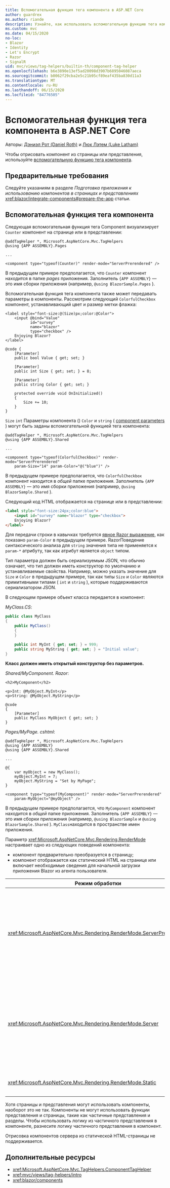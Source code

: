 ```yaml
---
title: Вспомогательная функция тега компонента в ASP.NET Core
author: guardrex
ms.author: riande
description: Узнайте, как использовать вспомогательную функцию тега компонента ASP.NET Core для отрисовки Razor компонентов на страницах и в представлениях.
ms.custom: mvc
ms.date: 04/15/2020
no-loc:
- Blazor
- Identity
- Let's Encrypt
- Razor
- SignalR
uid: mvc/views/tag-helpers/builtin-th/component-tag-helper
ms.openlocfilehash: b6e3890e13ef5ad20098d3907b6895046087aeca
ms.sourcegitcommit: b0062f29cba2e5c21b95cf89eaf435ba830d11a3
ms.translationtype: MT
ms.contentlocale: ru-RU
ms.lasthandoff: 06/15/2020
ms.locfileid: "84776505"
---
```

# <a name="component-tag-helper-in-aspnet-core"></a>Вспомогательная функция тега компонента в ASP.NET Core

Авторы: [Дэниэл Рот (Daniel Roth)](https://github.com/danroth27) и [Люк Лэтем (Luke Latham)](https://github.com/guardrex)

Чтобы отрисовать компонент из страницы или представления, используйте [вспомогательную функцию тега компонента](xref:Microsoft.AspNetCore.Mvc.TagHelpers.ComponentTagHelper).

## <a name="prerequisites"></a>Предварительные требования

Следуйте указаниям в разделе *Подготовка приложения к использованию компонентов в страницах и представлениях* <xref:blazor/integrate-components#prepare-the-app> статьи.

## <a name="component-tag-helper"></a>Вспомогательная функция тега компонента

Следующая вспомогательная функция тега Component визуализирует `Counter` компонент на странице или в представлении:

```cshtml
@addTagHelper *, Microsoft.AspNetCore.Mvc.TagHelpers
@using {APP ASSEMBLY}.Pages

...

<component type="typeof(Counter)" render-mode="ServerPrerendered" />
```

В предыдущем примере предполагается, что `Counter` компонент находится в папке *pages* приложения. Заполнитель `{APP ASSEMBLY}` — это имя сборки приложения (например, `@using BlazorSample.Pages` ).

Вспомогательная функция тега компонента также может передавать параметры в компоненты. Рассмотрим следующий `ColorfulCheckbox` компонент, устанавливающий цвет и размер метки флажка:

```razor
<label style="font-size:@(Size)px;color:@Color">
    <input @bind="Value"
           id="survey" 
           name="blazor" 
           type="checkbox" />
    Enjoying Blazor?
</label>

@code {
    [Parameter]
    public bool Value { get; set; }

    [Parameter]
    public int Size { get; set; } = 8;

    [Parameter]
    public string Color { get; set; }

    protected override void OnInitialized()
    {
        Size += 10;
    }
}
```

`Size` `int` Параметры компонента () `Color` и `string` ( [component parameters](xref:blazor/components#component-parameters) ) могут быть заданы вспомогательной функцией тега компонента:

```cshtml
@addTagHelper *, Microsoft.AspNetCore.Mvc.TagHelpers
@using {APP ASSEMBLY}.Shared

...

<component type="typeof(ColorfulCheckbox)" render-mode="ServerPrerendered" 
    param-Size="14" param-Color="@("blue")" />
```

В предыдущем примере предполагается, что `ColorfulCheckbox` компонент находится в *общей* папке приложения. Заполнитель `{APP ASSEMBLY}` — это имя сборки приложения (например, `@using BlazorSample.Shared` ).

Следующий код HTML отображается на странице или в представлении:

```html
<label style="font-size:24px;color:blue">
    <input id="survey" name="blazor" type="checkbox">
    Enjoying Blazor?
</label>
```

Для передачи строки в кавычках требуется [явное Razor выражение](xref:mvc/views/razor#explicit-razor-expressions), как показано `param-Color` в предыдущем примере. RazorПоведение синтаксического анализа для `string` значения типа не применяется к `param-*` атрибуту, так как атрибут является `object` типом.

Тип параметра должен быть сериализуемым JSON, что обычно означает, что тип должен иметь конструктор по умолчанию и устанавливаемые свойства. Например, можно указать значение для `Size` и `Color` в предыдущем примере, так как типы `Size` и `Color` являются примитивными типами ( `int` и `string` ), которые поддерживаются сериализатором JSON.

В следующем примере объект класса передается в компонент:

*MyClass.CS*:

```csharp
public class MyClass
{
    public MyClass()
    {
    }

    public int MyInt { get; set; } = 999;
    public string MyString { get; set; } = "Initial value";
}
```

**Класс должен иметь открытый конструктор без параметров.**

*Shared/MyComponent. Razor*:

```razor
<h2>MyComponent</h2>

<p>Int: @MyObject.MyInt</p>
<p>String: @MyObject.MyString</p>

@code
{
    [Parameter]
    public MyClass MyObject { get; set; }
}
```

*Pages/MyPage. cshtml*:

```cshtml
@addTagHelper *, Microsoft.AspNetCore.Mvc.TagHelpers
@using {APP ASSEMBLY}
@using {APP ASSEMBLY}.Shared

...

@{
    var myObject = new MyClass();
    myObject.MyInt = 7;
    myObject.MyString = "Set by MyPage";
}

<component type="typeof(MyComponent)" render-mode="ServerPrerendered" 
    param-MyObject="@myObject" />
```

В предыдущем примере предполагается, что `MyComponent` компонент находится в *общей* папке приложения. Заполнитель `{APP ASSEMBLY}` — это имя сборки приложения (например, `@using BlazorSample` и `@using BlazorSample.Shared` ). `MyClass`находится в пространстве имен приложения.

Параметр <xref:Microsoft.AspNetCore.Mvc.Rendering.RenderMode> настраивает одно из следующих поведений компонента:

* компонент предварительно преобразуется в страницу;
* компонент отображается как статический HTML на странице или включает необходимые сведения для начальной загрузки приложения Blazor из агента пользователя.

| Режим обработки | Описание |
| ----------- | ----------- |
| <xref:Microsoft.AspNetCore.Mvc.Rendering.RenderMode.ServerPrerendered> | Преобразует компонент в статический HTML и включает метку приложения Blazor Server. При запуске пользовательского агента эта метка используется для начальной загрузки приложения Blazor. |
| <xref:Microsoft.AspNetCore.Mvc.Rendering.RenderMode.Server> | Отображает метку приложения Blazor Server. Выходные данные компонента не включаются. При запуске пользовательского агента эта метка используется для начальной загрузки приложения Blazor. |
| <xref:Microsoft.AspNetCore.Mvc.Rendering.RenderMode.Static> | Преобразует компонент в статический HTML. |

Хотя страницы и представления могут использовать компоненты, наоборот это не так. Компоненты не могут использовать функции представления и страницы, такие как частичные представления и разделы. Чтобы использовать логику из частичного представления в компоненте, разнесите логику частичного представления в компонент.

Отрисовка компонентов сервера из статической HTML-страницы не поддерживается.

## <a name="additional-resources"></a>Дополнительные ресурсы

* <xref:Microsoft.AspNetCore.Mvc.TagHelpers.ComponentTagHelper>
* <xref:mvc/views/tag-helpers/intro>
* <xref:blazor/components>
